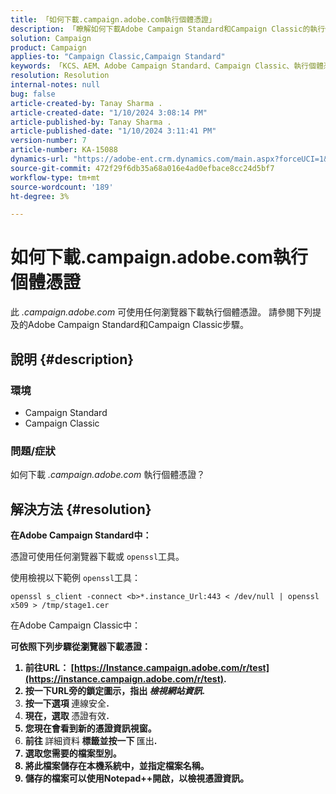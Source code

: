```yaml
---
title: 「如何下載.campaign.adobe.com執行個體憑證」
description: 「瞭解如何下載Adobe Campaign Standard和Campaign Classic的執行個體憑證。」
solution: Campaign
product: Campaign
applies-to: "Campaign Classic,Campaign Standard"
keywords: 「KCS、AEM、Adobe Campaign Standard、Campaign Classic、執行個體憑證、.campaign.adobe.com」
resolution: Resolution
internal-notes: null
bug: false
article-created-by: Tanay Sharma .
article-created-date: "1/10/2024 3:08:14 PM"
article-published-by: Tanay Sharma .
article-published-date: "1/10/2024 3:11:41 PM"
version-number: 7
article-number: KA-15088
dynamics-url: "https://adobe-ent.crm.dynamics.com/main.aspx?forceUCI=1&pagetype=entityrecord&etn=knowledgearticle&id=e7004411-caaf-ee11-a569-6045bd006e5a"
source-git-commit: 472f29f6db35a68a016e4ad0efbace8cc24d5bf7
workflow-type: tm+mt
source-wordcount: '189'
ht-degree: 3%

---
```


# 如何下載.campaign.adobe.com執行個體憑證


此 *.campaign.adobe.com* 可使用任何瀏覽器下載執行個體憑證。 請參閱下列提及的Adobe Campaign Standard和Campaign Classic步驟。

## 說明 {#description}


### 環境

- Campaign Standard
- Campaign Classic


### 問題/症狀

如何下載 *.campaign.adobe.com* 執行個體憑證？


## 解決方法 {#resolution}


<b>在Adobe Campaign Standard中：</b>

憑證可使用任何瀏覽器下載或 `openssl`工具。

使用檢視以下範例 `openssl`工具：


```
openssl s_client -connect <b>*.instance_Url:443 < /dev/null | openssl x509 > /tmp/stage1.cer
```




</b>在Adobe Campaign Classic中：<b>

可依照下列步驟從瀏覽器下載憑證：

1. 前往URL： [https://Instance.campaign.adobe.com/r/test](https://instance.campaign.adobe.com/r/test).
2. 按一下URL旁的鎖定圖示，指出 *檢視網站資訊*.
3. 按一下選項 </b>連線安全<b>.
4. 現在，選取 </b>憑證有效<b>.
5. 您現在會看到新的憑證資訊視窗。
6. 前往 </b>詳細資料<b> 標籤並按一下 </b>匯出<b>.
7. 選取您需要的檔案型別。
8. 將此檔案儲存在本機系統中，並指定檔案名稱。
9. 儲存的檔案可以使用Notepad++開啟，以檢視憑證資訊。



